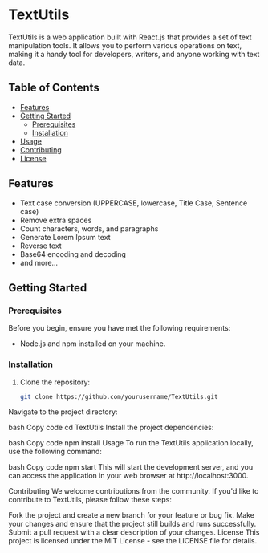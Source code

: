 # TextUtils

TextUtils is a web application built with React.js that provides a set of text manipulation tools. It allows you to perform various operations on text, making it a handy tool for developers, writers, and anyone working with text data.

## Table of Contents
- [Features](#features)
- [Getting Started](#getting-started)
  - [Prerequisites](#prerequisites)
  - [Installation](#installation)
- [Usage](#usage)
- [Contributing](#contributing)
- [License](#license)

## Features

- Text case conversion (UPPERCASE, lowercase, Title Case, Sentence case)
- Remove extra spaces
- Count characters, words, and paragraphs
- Generate Lorem Ipsum text
- Reverse text
- Base64 encoding and decoding
- and more...

## Getting Started

### Prerequisites

Before you begin, ensure you have met the following requirements:

- Node.js and npm installed on your machine.

### Installation

1. Clone the repository:

   ```bash
   git clone https://github.com/yourusername/TextUtils.git
Navigate to the project directory:

bash
Copy code
cd TextUtils
Install the project dependencies:

bash
Copy code
npm install
Usage
To run the TextUtils application locally, use the following command:

bash
Copy code
npm start
This will start the development server, and you can access the application in your web browser at http://localhost:3000.

Contributing
We welcome contributions from the community. If you'd like to contribute to TextUtils, please follow these steps:

Fork the project and create a new branch for your feature or bug fix.
Make your changes and ensure that the project still builds and runs successfully.
Submit a pull request with a clear description of your changes.
License
This project is licensed under the MIT License - see the LICENSE file for details.
